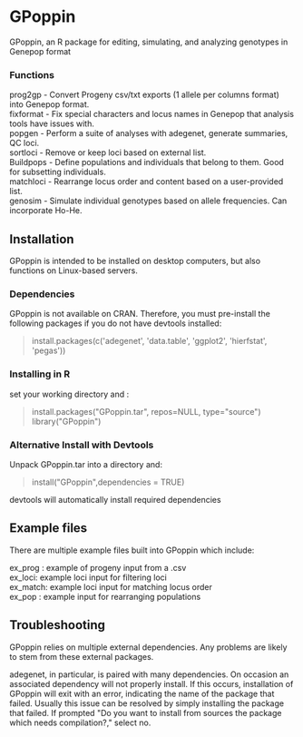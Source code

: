 # GPoppin
GPoppin, an R package for editing, simulating, and analyzing genotypes in Genepop format

### Functions

prog2gp - Convert Progeny csv/txt exports (1 allele per columns format) into Genepop format.  
fixformat - Fix special characters and locus names in Genepop that analysis tools have issues with.  
popgen - Perform a suite of analyses with adegenet, generate summaries, QC loci.  
sortloci - Remove or keep loci based on external list.  
Buildpops -  Define populations and individuals that belong to them. Good for subsetting individuals.  
matchloci - Rearrange locus order and content based on a user-provided list.  
genosim - Simulate individual genotypes based on allele frequencies. Can incorporate Ho-He.  

## Installation

GPoppin is intended to be installed on desktop computers, but also functions on Linux-based servers.  

### Dependencies
GPoppin is not available on CRAN. Therefore, you must pre-install the following packages if you do not have devtools installed:
    
  >install.packages(c('adegenet', 'data.table', 'ggplot2', 'hierfstat', 'pegas'))
  
### Installing in R
set your working directory and :

> install.packages("GPoppin.tar", repos=NULL, type="source")   
> library("GPoppin")

### Alternative Install with Devtools

Unpack GPoppin.tar into a directory and: 

> install("GPoppin",dependencies = TRUE)  

devtools will automatically install required dependencies

## Example files 

There are multiple example files built into GPoppin which include:

ex_prog : example of progeny input from a .csv  
ex_loci: example loci input for filtering loci  
ex_match: example loci input for matching locus order  
ex_pop : example input for rearranging populations  

## Troubleshooting

GPoppin relies on multiple external dependencies. Any problems are likely to stem from these external packages.  

adegenet, in particular, is paired with many dependencies. On occasion an associated dependency will not properly install. If this occurs, installation of GPoppin will exit with an error, indicating the name of the package that failed. Usually this issue can be resolved by simply installing the package that failed. If prompted "Do you want to install from sources the package which needs compilation?," select no. 
